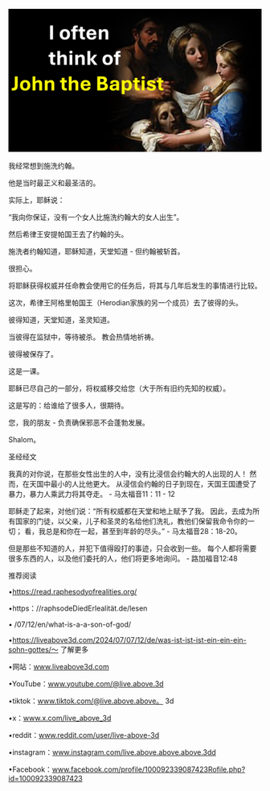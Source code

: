 ![Video cover image](../cover.jpg)

我经常想到施洗约翰。

他是当时最正义和最圣洁的。

实际上，耶稣说：

“我向你保证，没有一个女人比施洗约翰大的女人出生”。

然后希律王安提帕国王去了约翰的头。

施洗者约翰知道，耶稣知道，天堂知道 - 但约翰被斩首。

很担心。

将耶稣获得权威并任命教会使用它的任务后，将其与几年后发生的事情进行比较。

这次，希律王阿格里帕国王（Herodian家族的另一个成员）去了彼得的头。

彼得知道，天堂知道，圣灵知道。

当彼得在监狱中，等待被杀。 教会热情地祈祷。

彼得被保存了。

这是一课。

耶稣已尽自己的一部分，将权威移交给您（大于所有旧约先知的权威）。

这是写的：给谁给了很多人，很期待。

您，我的朋友 - 负责确保邪恶不会蓬勃发展。

Shalom。


圣经经文

我真的对你说，在那些女性出生的人中，没有比浸信会约翰大的人出现的人！ 然而，在天国中最小的人比他更大。 从浸信会约翰的日子到现在，天国王国遭受了暴力，暴力人乘武力将其夺走。 - 马太福音11：11  -  12

耶稣走了起来，对他们说：“所有权威都在天堂和地上赋予了我。 因此，去成为所有国家的门徒，以父亲，儿子和圣灵的名给他们洗礼，教他们保留我命令你的一切； 看，我总是和你在一起，甚至到年龄的尽头。” - 马太福音28：18-20。

但是那些不知道的人，并犯下值得殴打的事迹，只会收到一些。 每个人都将需要很多东西的人，以及他们委托的人，他们将更多地询问。 - 路加福音12:48


推荐阅读

•https://read.raphesodyofrealities.org/

•https：//raphsodeDiedErlealität.de/lesen

• /07/12/en/what-is-a-a-son-of-god/

•https://liveabove3d.com/2024/07/07/12/de/was-ist-ist-ist-ein-ein-ein-sohn-gottes/〜 了解更多


•网站：www.liveabove3d.com

•YouTube：www.youtube.com/@live.above.3d

•tiktok：www.tiktok.com/@live.above.above。 3d

•x：www.x.com/live_above_3d

•reddit：www.reddit.com/user/live-above-3d

•instagram：www.instagram.com/live.above.above.above.3dd

•Facebook：www.facebook.com/profile/100092339087423Rofile.php?id=100092339087423
